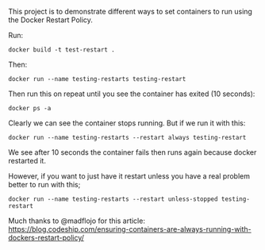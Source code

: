 This project is to demonstrate different ways to set containers to run using the Docker Restart Policy. 

Run:

```docker build -t test-restart .```

Then: 

```docker run --name testing-restarts testing-restart```

Then run this on repeat until you see the container has exited (10 seconds):

```docker ps -a```

Clearly we can see the container stops running. But if we run it with this: 

```docker run --name testing-restarts --restart always testing-restart ```

We see after 10 seconds the container fails then runs again because docker restarted it. 

However, if you want to just have it restart unless you have a real problem better to run with this; 

```docker run --name testing-restarts --restart unless-stopped testing-restart```



Much thanks to @madflojo for this article: 
https://blog.codeship.com/ensuring-containers-are-always-running-with-dockers-restart-policy/